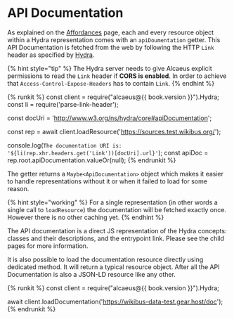 # API Documentation

As explained on the [Affordances][a] page, each and every resource object within a Hydra representation comes
with an `apiDoumentation` getter. This API Documentation is fetched from the web by following the HTTP `Link`
header as specified by [Hydra][api-doc-spec].

{% hint style="tip" %}
 The Hydra server needs to give Alcaeus explicit permissions to read the `Link` header if **CORS is enabled**. In order to achieve that `Access-Control-Expose-Headers` has to contain `Link`.
{% endhint %}

{% runkit %}
const client = require("alcaeus@{{ book.version }}").Hydra;
const li = require('parse-link-header');

const docUri = 'http://www.w3.org/ns/hydra/core#apiDocumentation';

const rep = await client.loadResource('https://sources.test.wikibus.org/');

console.log(`The documentation URI is: '${li(rep.xhr.headers.get('Link'))[docUri].url}'`);
const apiDoc = rep.root.apiDocumentation.valueOr(null);
{% endrunkit %}

The getter returns a `Maybe<ApiDocumentation>` object which makes it easier to handle representations
without it or when it failed to load for some reason.

{% hint style="working" %}
 For a
 single representation (in other words a single call to `loadResource`) the documentation will be fetched
 exactly once. However there is no other caching yet.
{% endhint %}

The API documentation is a direct JS representation of the Hydra concepts: classes and their descriptions,
and the entrypoint link. Please see the child pages for more information.

It is also possible to load the documentation resource directly using dedicated method. It will return
a typical resource object. After all the API Documentation is also a JSON-LD resource like any other.

{% runkit %}
const client = require("alcaeus@{{ book.version }}").Hydra;

await client.loadDocumentation('https://wikibus-data-test.gear.host/doc');
{% endrunkit %}

[a]: ../representations/resource-affordances.md#accessing-entire-apidocumentation
[api-doc-spec]: http://www.hydra-cg.com/spec/latest/core/#discovering-a-hydra-powered-web-api
